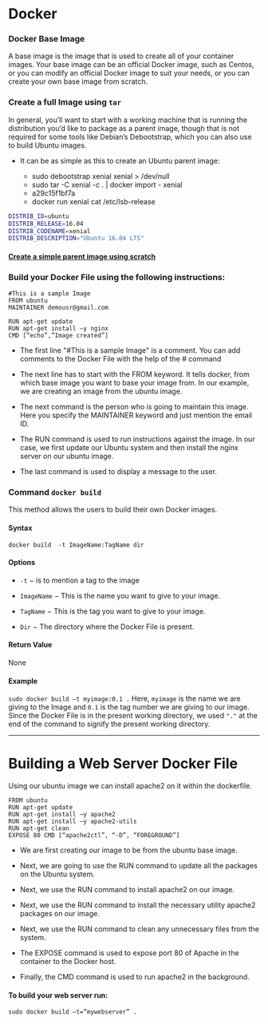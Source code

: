 # Docker

### Docker Base Image
A base image is the image that is used to create all of your container images. Your base image can be an official Docker image, such as Centos, or you can modify an official Docker image to suit your needs, or you can create your own base image from scratch.

### Create a full Image using `tar`
In general, you’ll want to start with a working machine that is running the distribution you’d like to package as a parent image, though that is not required for some tools like Debian’s Debootstrap, which you can also use to build Ubuntu images.

- It can be as simple as this to create an Ubuntu parent image:

  - sudo debootstrap xenial xenial > /dev/null
  - sudo tar -C xenial -c . | docker import - xenial
  - a29c15f1bf7a
  - docker run xenial cat /etc/lsb-release
```bash
DISTRIB_ID=ubuntu
DISTRIB_RELEASE=16.04
DISTRIB_CODENAME=xenial
DISTRIB_DESCRIPTION="Ubuntu 16.04 LTS"
```
#### [Create a simple parent image using scratch](https://docs.docker.com/engine/userguide/eng-image/baseimages/)

### Build your Docker File using the following instructions:
```docker
#This is a sample Image 
FROM ubuntu 
MAINTAINER demousr@gmail.com 

RUN apt-get update 
RUN apt-get install –y nginx 
CMD [“echo”,”Image created”] 
```
- The first line "#This is a sample Image" is a comment. You can add comments to the Docker File with the help of the # command

- The next line has to start with the FROM keyword. It tells docker, from which base image you want to base your image from. In our example, we are creating an image from the ubuntu image.

- The next command is the person who is going to maintain this image. Here you specify the MAINTAINER keyword and just mention the email ID.

- The RUN command is used to run instructions against the image. In our case, we first update our Ubuntu system and then install the nginx server on our ubuntu image.

- The last command is used to display a message to the user.

### Command `docker build`
This method allows the users to build their own Docker images.

#### Syntax
`docker build  -t ImageName:TagName dir`

#### Options
- `-t` − is to mention a tag to the image

- `ImageName` − This is the name you want to give to your image.

- `TagName` − This is the tag you want to give to your image.

- `Dir` − The directory where the Docker File is present.

#### Return Value
None

#### Example
`sudo docker build –t myimage:0.1 .`
Here, `myimage` is the name we are giving to the Image and `0.1` is the tag number we are giving to our image.  Since the Docker File is in the present working directory, we used `"."` at the end of the command to signify the present working directory.

---

# Building a Web Server Docker File
Using our ubuntu image we can install apache2 on it within the dockerfile.
```
FROM ubuntu 
RUN apt-get update 
RUN apt-get install –y apache2 
RUN apt-get install –y apache2-utils 
RUN apt-get clean 
EXPOSE 80 CMD [“apache2ctl”, “-D”, “FOREGROUND”]
```
- We are first creating our image to be from the ubuntu base image.

- Next, we are going to use the RUN command to update all the packages on the Ubuntu system.

- Next, we use the RUN command to install apache2 on our image.

- Next, we use the RUN command to install the necessary utility apache2 packages on our image.

- Next, we use the RUN command to clean any unnecessary files from the system.

- The EXPOSE command is used to expose port 80 of Apache in the container to the Docker host.

- Finally, the CMD command is used to run apache2 in the background.

#### To build your web server run: 
`sudo docker build –t=”mywebserver” .` 

